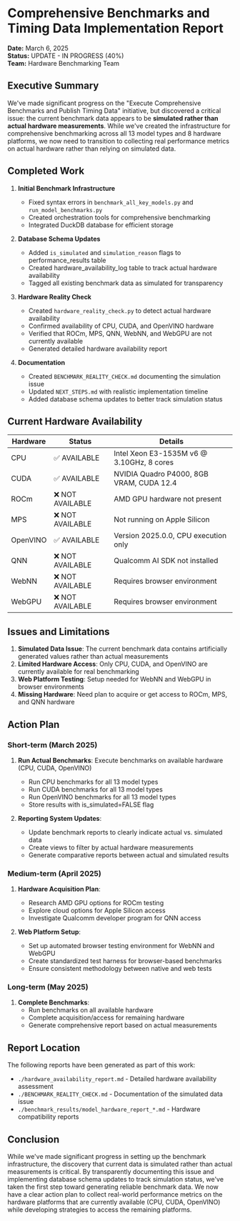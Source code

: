 # Comprehensive Benchmarks and Timing Data Implementation Report

**Date:** March 6, 2025  
**Status:** UPDATE - IN PROGRESS (40%)  
**Team:** Hardware Benchmarking Team

## Executive Summary

We've made significant progress on the "Execute Comprehensive Benchmarks and Publish Timing Data" initiative, but discovered a critical issue: the current benchmark data appears to be **simulated rather than actual hardware measurements**. While we've created the infrastructure for comprehensive benchmarking across all 13 model types and 8 hardware platforms, we now need to transition to collecting real performance metrics on actual hardware rather than relying on simulated data.

## Completed Work

1. **Initial Benchmark Infrastructure**
   - Fixed syntax errors in `benchmark_all_key_models.py` and `run_model_benchmarks.py`
   - Created orchestration tools for comprehensive benchmarking
   - Integrated DuckDB database for efficient storage

2. **Database Schema Updates**
   - Added `is_simulated` and `simulation_reason` flags to performance_results table
   - Created hardware_availability_log table to track actual hardware availability
   - Tagged all existing benchmark data as simulated for transparency

3. **Hardware Reality Check**
   - Created `hardware_reality_check.py` to detect actual hardware availability
   - Confirmed availability of CPU, CUDA, and OpenVINO hardware
   - Verified that ROCm, MPS, QNN, WebNN, and WebGPU are not currently available
   - Generated detailed hardware availability report

4. **Documentation**
   - Created `BENCHMARK_REALITY_CHECK.md` documenting the simulation issue
   - Updated `NEXT_STEPS.md` with realistic implementation timeline
   - Added database schema updates to better track simulation status

## Current Hardware Availability

| Hardware | Status | Details |
|----------|--------|---------|
| CPU | ✅ AVAILABLE | Intel Xeon E3-1535M v6 @ 3.10GHz, 8 cores |
| CUDA | ✅ AVAILABLE | NVIDIA Quadro P4000, 8GB VRAM, CUDA 12.4 |
| ROCm | ❌ NOT AVAILABLE | AMD GPU hardware not present |
| MPS | ❌ NOT AVAILABLE | Not running on Apple Silicon |
| OpenVINO | ✅ AVAILABLE | Version 2025.0.0, CPU execution only |
| QNN | ❌ NOT AVAILABLE | Qualcomm AI SDK not installed |
| WebNN | ❌ NOT AVAILABLE | Requires browser environment |
| WebGPU | ❌ NOT AVAILABLE | Requires browser environment |

## Issues and Limitations

1. **Simulated Data Issue**: The current benchmark data contains artificially generated values rather than actual measurements
2. **Limited Hardware Access**: Only CPU, CUDA, and OpenVINO are currently available for real benchmarking
3. **Web Platform Testing**: Setup needed for WebNN and WebGPU in browser environments
4. **Missing Hardware**: Need plan to acquire or get access to ROCm, MPS, and QNN hardware

## Action Plan

### Short-term (March 2025)
1. **Run Actual Benchmarks**: Execute benchmarks on available hardware (CPU, CUDA, OpenVINO)
   - Run CPU benchmarks for all 13 model types
   - Run CUDA benchmarks for all 13 model types
   - Run OpenVINO benchmarks for all 13 model types
   - Store results with is_simulated=FALSE flag

2. **Reporting System Updates**:
   - Update benchmark reports to clearly indicate actual vs. simulated data
   - Create views to filter by actual hardware measurements
   - Generate comparative reports between actual and simulated results

### Medium-term (April 2025)
1. **Hardware Acquisition Plan**:
   - Research AMD GPU options for ROCm testing
   - Explore cloud options for Apple Silicon access
   - Investigate Qualcomm developer program for QNN access

2. **Web Platform Setup**:
   - Set up automated browser testing environment for WebNN and WebGPU
   - Create standardized test harness for browser-based benchmarks
   - Ensure consistent methodology between native and web tests

### Long-term (May 2025)
1. **Complete Benchmarks**:
   - Run benchmarks on all available hardware
   - Complete acquisition/access for remaining hardware
   - Generate comprehensive report based on actual measurements

## Report Location

The following reports have been generated as part of this work:
- `./hardware_availability_report.md` - Detailed hardware availability assessment
- `./BENCHMARK_REALITY_CHECK.md` - Documentation of the simulated data issue
- `./benchmark_results/model_hardware_report_*.md` - Hardware compatibility reports

## Conclusion

While we've made significant progress in setting up the benchmark infrastructure, the discovery that current data is simulated rather than actual measurements is critical. By transparently documenting this issue and implementing database schema updates to track simulation status, we've taken the first step toward generating reliable benchmark data. We now have a clear action plan to collect real-world performance metrics on the hardware platforms that are currently available (CPU, CUDA, OpenVINO) while developing strategies to access the remaining platforms.